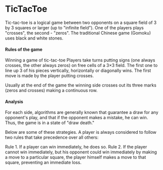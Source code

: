 # TicTacToe
Tic-tac-toe is a logical game between two opponents on a square field of 3 by 3 squares or larger (up to "infinite field"). One of the players plays "crosses", the second - "zeros". The traditional Chinese game (Gomoku) uses black and white stones.

#### Rules of the game

Winning a game of tic-tac-toe
Players take turns putting signs (one always crosses, the other always zeros) on free cells of a 3×3 field. The first one to line up 3 of his pieces vertically, horizontally or diagonally wins. The first move is made by the player putting crosses.

Usually at the end of the game the winning side crosses out its three marks (zeros and crosses) making a continuous row.

#### Analysis

For each side, algorithms are generally known that guarantee a draw for any opponent's play, and that if the opponent makes a mistake, he can win. Thus, the game is in a state of "draw death."

Below are some of these strategies. A player is always considered to follow two rules that take precedence over all others:

Rule 1. If a player can win immediately, he does so.
Rule 2. If the player cannot win immediately, but his opponent could win immediately by making a move to a particular square, the player himself makes a move to that square, preventing an immediate loss.
